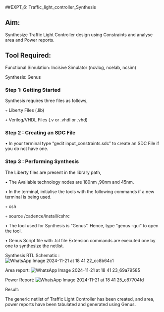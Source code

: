 ##EXPT_6: Traffic_light_controller_Synthesis

## Aim:

Synthesize Traffic Light Controller design using Constraints and analyse area and Power reports.

## Tool Required:

Functional Simulation: Incisive Simulator (ncvlog, ncelab, ncsim)

Synthesis: Genus

### Step 1: Getting Started

Synthesis requires three files as follows,

◦ Liberty Files (.lib)

◦ Verilog/VHDL Files (.v or .vhdl or .vhd)

### Step 2 : Creating an SDC File

•	In your terminal type “gedit input_constraints.sdc” to create an SDC File if you do not have one.

### Step 3 : Performing Synthesis

The Liberty files are present in the library path,

• The Available technology nodes are 180nm ,90nm and 45nm.

• In the terminal, initialise the tools with the following commands if a new terminal is being used.

◦ csh

◦ source /cadence/install/cshrc

• The tool used for Synthesis is “Genus”. Hence, type “genus -gui” to open the tool.

• Genus Script file with .tcl file Extension commands are executed one by one to synthesize the netlist.

Synthesis RTL Schematic :
![WhatsApp Image 2024-11-21 at 18 41 22_cc8b64c1](https://github.com/user-attachments/assets/138e2ccf-929d-4aab-b8d2-42c16409a166)

Area report:
![WhatsApp Image 2024-11-21 at 18 41 23_69a79585](https://github.com/user-attachments/assets/1745cb48-e124-4b3f-aca3-d334aaedd0b6)

Power Report:
![WhatsApp Image 2024-11-21 at 18 41 25_e87704fd](https://github.com/user-attachments/assets/9e7a0394-24e6-4a9a-bb72-2c56a0e9b4ee)

Result:

The generic netlist of Traffic Light Controller has been created, and area, power reports have been tabulated and generated using Genus.
